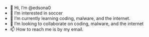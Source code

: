 - 👋 Hi, I’m @edsona0
- 👀 I’m interested in soccer 
- 🌱 I’m currently learning coding, malware, and the internet.
- 💞️ I’m looking to collaborate on coding, malware, and the internet
- 📫 How to reach me is by my email.

<!---
edsona0/edsona0 is a ✨ special ✨ repository because its `README.md` (this file) appears on your GitHub profile.
You can click the Preview link to take a look at your changes.
--->
